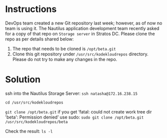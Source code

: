 # Instructions

DevOps team created a new Git repository last week; however, as of now 
no team is using it. The Nautilus application development team recently 
asked for a copy of that repo on `Storage server` in Stratos DC. Please clone the repo as per details shared below:

1. The repo that needs to be cloned is `/opt/beta.git`
2. Clone this git repository under `/usr/src/kodekloudrepos` directory. Please do not try to make any changes in the repo.

# Solution

ssh into the Nautilus Storage Server: `ssh natasha@172.16.238.15`

`cd /usr/src/kodekloudrepos`

`git clone /opt/beta.git` if you get ‘fatal: could not create work tree dir 'beta': Permission denied’ use sudo: `sudo git clone /opt/beta.git /usr/src/kodekloudrepos/beta`

Check the result: `ls -l`

